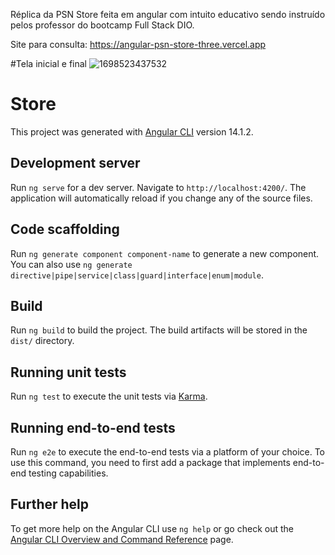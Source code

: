 Réplica da PSN Store feita em angular com intuito educativo sendo instruído pelos professor do bootcamp Full Stack DIO.

Site para consulta: https://angular-psn-store-three.vercel.app

#Tela inicial e final
![1698523437532](https://github.com/carlosaugusto28/angular-psn-store/assets/109244715/96a5fe25-2082-47bc-b41b-d95ac6384615)



# Store

This project was generated with [Angular CLI](https://github.com/angular/angular-cli) version 14.1.2.

## Development server

Run `ng serve` for a dev server. Navigate to `http://localhost:4200/`. The application will automatically reload if you change any of the source files.

## Code scaffolding

Run `ng generate component component-name` to generate a new component. You can also use `ng generate directive|pipe|service|class|guard|interface|enum|module`.

## Build

Run `ng build` to build the project. The build artifacts will be stored in the `dist/` directory.

## Running unit tests

Run `ng test` to execute the unit tests via [Karma](https://karma-runner.github.io).

## Running end-to-end tests

Run `ng e2e` to execute the end-to-end tests via a platform of your choice. To use this command, you need to first add a package that implements end-to-end testing capabilities.

## Further help

To get more help on the Angular CLI use `ng help` or go check out the [Angular CLI Overview and Command Reference](https://angular.io/cli) page.
